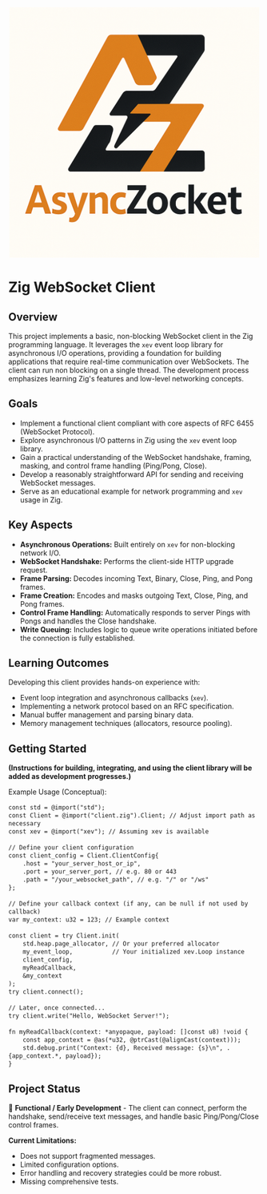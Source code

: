 <p align="center">
  <img src="logo.png" alt="Project Logo" width="500" />
</p>

# Zig WebSocket Client

## Overview

This project implements a basic, non-blocking WebSocket client in the Zig programming language. It leverages the `xev` event loop library for asynchronous I/O operations, providing a foundation for building applications that require real-time communication over WebSockets. The client can run non blocking on a single thread. The development process emphasizes learning Zig's features and low-level networking concepts.

## Goals

*   Implement a functional client compliant with core aspects of RFC 6455 (WebSocket Protocol).
*   Explore asynchronous I/O patterns in Zig using the `xev` event loop library.
*   Gain a practical understanding of the WebSocket handshake, framing, masking, and control frame handling (Ping/Pong, Close).
*   Develop a reasonably straightforward API for sending and receiving WebSocket messages.
*   Serve as an educational example for network programming and `xev` usage in Zig.

## Key Aspects

*   **Asynchronous Operations:** Built entirely on `xev` for non-blocking network I/O.
*   **WebSocket Handshake:** Performs the client-side HTTP upgrade request.
*   **Frame Parsing:** Decodes incoming Text, Binary, Close, Ping, and Pong frames.
*   **Frame Creation:** Encodes and masks outgoing Text, Close, Ping, and Pong frames.
*   **Control Frame Handling:** Automatically responds to server Pings with Pongs and handles the Close handshake.
*   **Write Queuing:** Includes logic to queue write operations initiated before the connection is fully established.

## Learning Outcomes

Developing this client provides hands-on experience with:

*   Event loop integration and asynchronous callbacks (`xev`).
*   Implementing a network protocol based on an RFC specification.
*   Manual buffer management and parsing binary data.
*   Memory management techniques (allocators, resource pooling).

## Getting Started

**(Instructions for building, integrating, and using the client library will be added as development progresses.)**

Example Usage (Conceptual):

```zig
const std = @import("std");
const Client = @import("client.zig").Client; // Adjust import path as necessary
const xev = @import("xev"); // Assuming xev is available

// Define your client configuration
const client_config = Client.ClientConfig{
    .host = "your_server_host_or_ip",
    .port = your_server_port, // e.g. 80 or 443
    .path = "/your_websocket_path", // e.g. "/" or "/ws"
};

// Define your callback context (if any, can be null if not used by callback)
var my_context: u32 = 123; // Example context

const client = try Client.init(
    std.heap.page_allocator, // Or your preferred allocator
    my_event_loop,           // Your initialized xev.Loop instance
    client_config,
    myReadCallback,
    &my_context
);
try client.connect();

// Later, once connected...
try client.write("Hello, WebSocket Server!");

fn myReadCallback(context: *anyopaque, payload: []const u8) !void {
    const app_context = @as(*u32, @ptrCast(@alignCast(context)));
    std.debug.print("Context: {d}, Received message: {s}\n", .{app_context.*, payload});
}
```

## Project Status

🚧 **Functional / Early Development** - The client can connect, perform the handshake, send/receive text messages, and handle basic Ping/Pong/Close control frames.

**Current Limitations:**

*   Does not support fragmented messages.
*   Limited configuration options.
*   Error handling and recovery strategies could be more robust.
*   Missing comprehensive tests.
